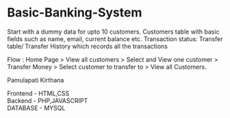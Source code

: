 # Basic-Banking-System

Start with a dummy data for upto 10 customers. Customers table with basic fields such as name, email, current balance etc. Transaction status: Transfer table/ Transfer History which records all the transactions

Flow : Home Page > View all customers > Select and View one customer > Transfer Money > Select customer to transfer to > View all Customers.


Pamulapati Kirthana

Frontend - HTML,CSS <br>
Backend - PHP,JAVASCRIPT <br>
DATABASE - MYSQL
